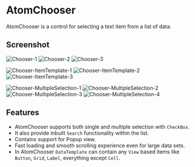 ﻿# AtomChooser
AtomChooser is a control for selecting a text item from a list of data. 

## Screenshot
![Chooser-1](Images/Chooser-1.png)  ![Chooser-2](Images/Chooser-2.png)  ![Chooser-3](Images/Chooser-3.png)

![Chooser-ItemTemplate-1](Images/Chooser-ItemTemplate-1.png)  ![Chooser-ItemTemplate-2](Images/Chooser-ItemTemplate-2.png)  ![Chooser-ItemTemplate-3](Images/Chooser-ItemTemplate-3.png)

![Chooser-MultipleSelection-1](Images/Chooser-MultipleSelection-1.png)  ![Chooser-MultipleSelection-2](Images/Chooser-MultipleSelection-2.png)  ![Chooser-MultipleSelection-3](Images/Chooser-MultipleSelection-3.png)  ![Chooser-MultipleSelection-4](Images/Chooser-MultipleSelection-4.png)

## Features
  * AtomChooser supports both single and multiple selection with `CheckBox`.
  * It also provide inbuilt `Search` functionality within the list.
  * Contains support for Popup view.
  * Fast loading and smooth scrolling experience even for large data sets.
  * In AtomChooser `DataTemplate` can contain any `View` based items like `Button`, `Grid`, `Label`, everything except `Cell`.
